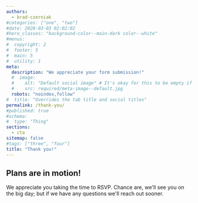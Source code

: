 ```yaml
---
authors:
  - brad-czerniak
#categories: ["one", "two"]
#date: 2020-03-03 02:02:02
#hero_classes: "background-color--main-dark color--white"
#menus:
#  copyright: 2
#  footer: 5
#  main: 5
#  utility: 1
meta:
  description: "We appreciate your form submission!"
  #  image:
  #    alt: "Default social image" # It's okay for this to be empty if the image is decorative
  #    src: required/meta-image--default.jpg
  robots: "noindex,follow"
#  title: "Overrides the tab title and social titles"
permalink: /thank-you/
#published: true
#schema:
#  type: "Thing"
sections:
  - cta
sitemap: false
#tags: ["three", "four"]
title: "Thank you!"
---
```


## Plans are in motion!

We appreciate you taking the time to RSVP. Chance are, we'll see you on the big day; but if we have any questions we'll
reach out sooner.
